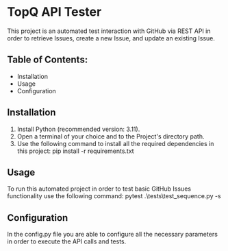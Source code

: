 # TopQ API Tester

This project is an automated test interaction with GitHub via REST API in order to 
retrieve Issues, create a new Issue, and update an existing Issue.

## Table of Contents:
- Installation
- Usage
- Configuration

## Installation
1. Install Python (recommended version: 3.11).
2. Open a terminal of your choice and to the Project's directory path.
3. Use the following command to install all the required dependencies in this project:
pip install -r requirements.txt


## Usage
To run this automated project in order to test basic GitHub Issues functionality use the following command:
pytest .\tests\test_sequence.py -s


## Configuration
In the config.py file you are able to configure all the necessary parameters in order to execute the API calls and tests.
